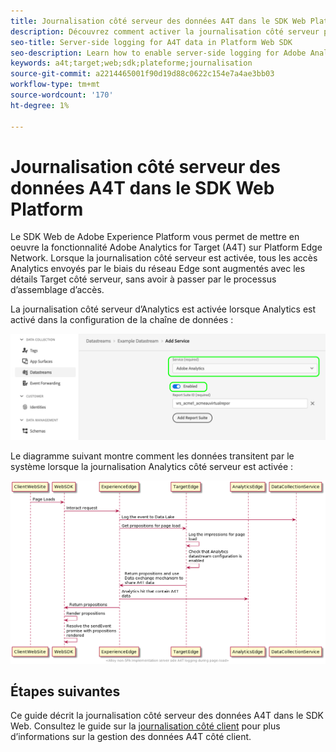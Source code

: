 ```yaml
---
title: Journalisation côté serveur des données A4T dans le SDK Web Platform
description: Découvrez comment activer la journalisation côté serveur pour Adobe Analytics for Target (A4T) à l’aide du SDK Web Experience Platform.
seo-title: Server-side logging for A4T data in Platform Web SDK
seo-description: Learn how to enable server-side logging for Adobe Analytics for Target (A4T) using the Experience Platform Web SDK.
keywords: a4t;target;web;sdk;plateforme;journalisation
source-git-commit: a2214465001f90d19d88c0622c154e7a4ae3bb03
workflow-type: tm+mt
source-wordcount: '170'
ht-degree: 1%

---
```


# Journalisation côté serveur des données A4T dans le SDK Web Platform

Le SDK Web de Adobe Experience Platform vous permet de mettre en oeuvre la fonctionnalité Adobe Analytics for Target (A4T) sur Platform Edge Network. Lorsque la journalisation côté serveur est activée, tous les accès Analytics envoyés par le biais du réseau Edge sont augmentés avec les détails Target côté serveur, sans avoir à passer par le processus d’assemblage d’accès.

La journalisation côté serveur d’Analytics est activée lorsque Analytics est activé dans la configuration de la chaîne de données :

![Configuration de la banque de données Analytics activée](../assets/enable-analytics-datastream.png)

Le diagramme suivant montre comment les données transitent par le système lorsque la journalisation Analytics côté serveur est activée :

![Flux de journalisation côté serveur](../assets/analytics-server-side-logging.png)

## Étapes suivantes

Ce guide décrit la journalisation côté serveur des données A4T dans le SDK Web. Consultez le guide sur la [journalisation côté client](./client-side.md) pour plus d’informations sur la gestion des données A4T côté client.
